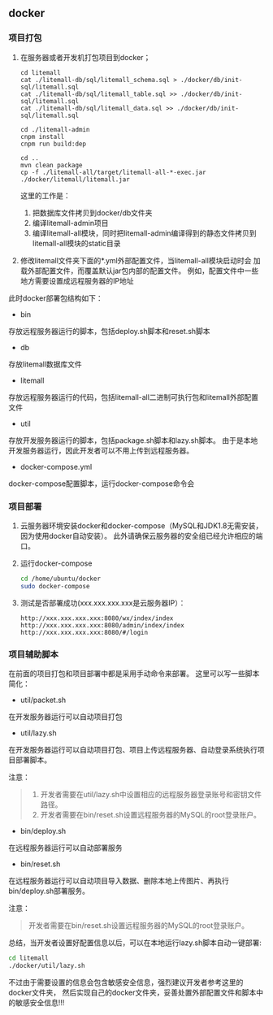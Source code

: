 ## docker

### 项目打包

1. 在服务器或者开发机打包项目到docker；
    ```
    cd litemall
    cat ./litemall-db/sql/litemall_schema.sql > ./docker/db/init-sql/litemall.sql
    cat ./litemall-db/sql/litemall_table.sql >> ./docker/db/init-sql/litemall.sql
    cat ./litemall-db/sql/litemall_data.sql >> ./docker/db/init-sql/litemall.sql
    
    cd ./litemall-admin
    cnpm install
    cnpm run build:dep
    
    cd ..
    mvn clean package
    cp -f ./litemall-all/target/litemall-all-*-exec.jar ./docker/litemall/litemall.jar
    ```
    这里的工作是：
    1. 把数据库文件拷贝到docker/db文件夹
    2. 编译litemall-admin项目
    3. 编译litemall-all模块，同时把litemall-admin编译得到的静态文件拷贝到
       litemall-all模块的static目录
       
2. 修改litemall文件夹下面的*.yml外部配置文件，当litemall-all模块启动时会
    加载外部配置文件，而覆盖默认jar包内部的配置文件。
    例如，配置文件中一些地方需要设置成远程服务器的IP地址
    
此时docker部署包结构如下：

* bin

存放远程服务器运行的脚本，包括deploy.sh脚本和reset.sh脚本

* db

存放litemall数据库文件

* litemall

存放远程服务器运行的代码，包括litemall-all二进制可执行包和litemall外部配置文件

* util

存放开发服务器运行的脚本，包括package.sh脚本和lazy.sh脚本。
由于是本地开发服务器运行，因此开发者可以不用上传到远程服务器。

* docker-compose.yml

docker-compose配置脚本，运行docker-compose命令会

### 项目部署

1. 云服务器环境安装docker和docker-compose（MySQL和JDK1.8无需安装，因为使用docker自动安装）。
   此外请确保云服务器的安全组已经允许相应的端口。

2. 运行docker-compose
    ```bash
    cd /home/ubuntu/docker
   sudo docker-compose
    ```

3. 测试是否部署成功(xxx.xxx.xxx.xxx是云服务器IP）：
    ```
    http://xxx.xxx.xxx.xxx:8080/wx/index/index
    http://xxx.xxx.xxx.xxx:8080/admin/index/index
    http://xxx.xxx.xxx.xxx:8080/#/login
    ```

### 项目辅助脚本

在前面的项目打包和项目部署中都是采用手动命令来部署。
这里可以写一些脚本简化：

* util/packet.sh

在开发服务器运行可以自动项目打包

* util/lazy.sh

在开发服务器运行可以自动项目打包、项目上传远程服务器、自动登录系统执行项目部署脚本。
    
注意：
> 1. 开发者需要在util/lazy.sh中设置相应的远程服务器登录账号和密钥文件路径。
> 2. 开发者需要在bin/reset.sh设置远程服务器的MySQL的root登录账户。
    
* bin/deploy.sh

在远程服务器运行可以自动部署服务

* bin/reset.sh

在远程服务器运行可以自动项目导入数据、删除本地上传图片、再执行bin/deploy.sh部署服务。

注意：
> 开发者需要在bin/reset.sh设置远程服务器的MySQL的root登录账户。

总结，当开发者设置好配置信息以后，可以在本地运行lazy.sh脚本自动一键部署:
```bash
cd litemall
./docker/util/lazy.sh
```

不过由于需要设置的信息会包含敏感安全信息，强烈建议开发者参考这里的docker文件夹，
然后实现自己的docker文件夹，妥善处置外部配置文件和脚本中的敏感安全信息!!!